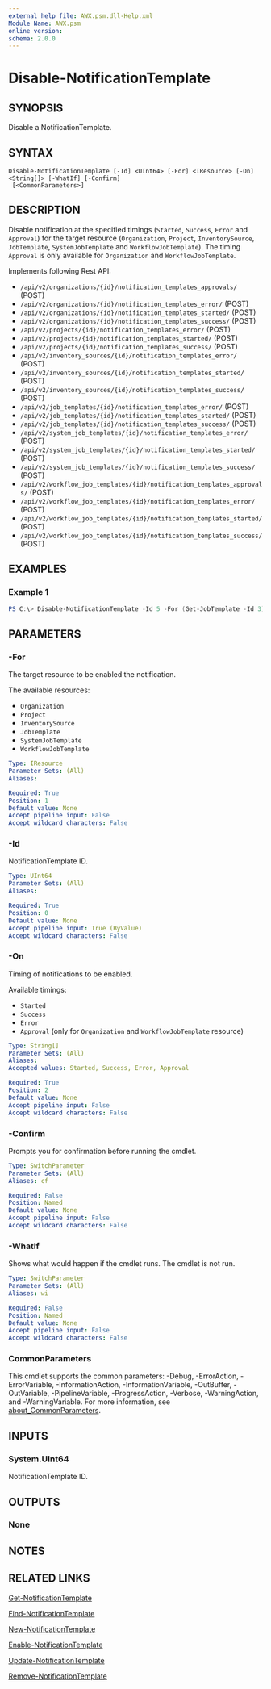 ```yaml
---
external help file: AWX.psm.dll-Help.xml
Module Name: AWX.psm
online version:
schema: 2.0.0
---
```


# Disable-NotificationTemplate

## SYNOPSIS
Disable a NotificationTemplate.

## SYNTAX

```
Disable-NotificationTemplate [-Id] <UInt64> [-For] <IResource> [-On] <String[]> [-WhatIf] [-Confirm]
 [<CommonParameters>]
```

## DESCRIPTION
Disable notification at the specified timings (`Started`, `Success`, `Error` and `Approval`)
for the target resource (`Organization`, `Project`, `InventorySource`, `JobTemplate`, `SystemJobTemplate` and `WorkflowJobTemplate`).
The timing `Approval` is only available for `Organization` and `WorkflowJobTemplate`.

Implements following Rest API:  
- `/api/v2/organizations/{id}/notification_templates_approvals/` (POST)  
- `/api/v2/organizations/{id}/notification_templates_error/` (POST)  
- `/api/v2/organizations/{id}/notification_templates_started/` (POST)  
- `/api/v2/organizations/{id}/notification_templates_success/` (POST)  
- `/api/v2/projects/{id}/notification_templates_error/` (POST)  
- `/api/v2/projects/{id}/notification_templates_started/` (POST)  
- `/api/v2/projects/{id}/notification_templates_success/` (POST)  
- `/api/v2/inventory_sources/{id}/notification_templates_error/` (POST)  
- `/api/v2/inventory_sources/{id}/notification_templates_started/` (POST)  
- `/api/v2/inventory_sources/{id}/notification_templates_success/` (POST)  
- `/api/v2/job_templates/{id}/notification_templates_error/` (POST)  
- `/api/v2/job_templates/{id}/notification_templates_started/` (POST)  
- `/api/v2/job_templates/{id}/notification_templates_success/` (POST)  
- `/api/v2/system_job_templates/{id}/notification_templates_error/` (POST)  
- `/api/v2/system_job_templates/{id}/notification_templates_started/` (POST)  
- `/api/v2/system_job_templates/{id}/notification_templates_success/` (POST)  
- `/api/v2/workflow_job_templates/{id}/notification_templates_approvals/` (POST)  
- `/api/v2/workflow_job_templates/{id}/notification_templates_error/` (POST)  
- `/api/v2/workflow_job_templates/{id}/notification_templates_started/` (POST)  
- `/api/v2/workflow_job_templates/{id}/notification_templates_success/` (POST)

## EXAMPLES

### Example 1
```powershell
PS C:\> Disable-NotificationTemplate -Id 5 -For (Get-JobTemplate -Id 3) -On Success,Error
```

## PARAMETERS

### -For
The target resource to be enabled the notification.

The available resources:  
- `Organization`  
- `Project`  
- `InventorySource`  
- `JobTemplate`  
- `SystemJobTemplate`  
- `WorkflowJobTemplate`

```yaml
Type: IResource
Parameter Sets: (All)
Aliases:

Required: True
Position: 1
Default value: None
Accept pipeline input: False
Accept wildcard characters: False
```

### -Id
NotificationTemplate ID.

```yaml
Type: UInt64
Parameter Sets: (All)
Aliases:

Required: True
Position: 0
Default value: None
Accept pipeline input: True (ByValue)
Accept wildcard characters: False
```

### -On
Timing of notifications to be enabled.

Available timings:  
- `Started`  
- `Success`  
- `Error`  
- `Approval` (only for `Organization` and `WorkflowJobTemplate` resource)

```yaml
Type: String[]
Parameter Sets: (All)
Aliases:
Accepted values: Started, Success, Error, Approval

Required: True
Position: 2
Default value: None
Accept pipeline input: False
Accept wildcard characters: False
```

### -Confirm
Prompts you for confirmation before running the cmdlet.

```yaml
Type: SwitchParameter
Parameter Sets: (All)
Aliases: cf

Required: False
Position: Named
Default value: None
Accept pipeline input: False
Accept wildcard characters: False
```

### -WhatIf
Shows what would happen if the cmdlet runs.
The cmdlet is not run.

```yaml
Type: SwitchParameter
Parameter Sets: (All)
Aliases: wi

Required: False
Position: Named
Default value: None
Accept pipeline input: False
Accept wildcard characters: False
```

### CommonParameters
This cmdlet supports the common parameters: -Debug, -ErrorAction, -ErrorVariable, -InformationAction, -InformationVariable, -OutBuffer, -OutVariable, -PipelineVariable, -ProgressAction, -Verbose, -WarningAction, and -WarningVariable. For more information, see [about_CommonParameters](http://go.microsoft.com/fwlink/?LinkID=113216).

## INPUTS

### System.UInt64
NotificationTemplate ID.

## OUTPUTS

### None
## NOTES

## RELATED LINKS

[Get-NotificationTemplate](Get-NotificationTemplate.md)

[Find-NotificationTemplate](Find-NotificationTemplate.md)

[New-NotificationTemplate](New-NotificationTemplate.md)

[Enable-NotificationTemplate](Enable-NotificationTemplate.md)

[Update-NotificationTemplate](Update-NotificationTemplate.md)

[Remove-NotificationTemplate](Remove-NotificationTemplate.md)
